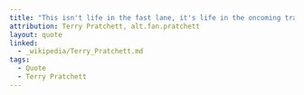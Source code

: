 ```yaml
---
title: "This isn't life in the fast lane, it's life in the oncoming traffic."
attribution: Terry Pratchett, alt.fan.pratchett
layout: quote
linked:
  - _wikipedia/Terry_Pratchett.md
tags:
  - Quote
  - Terry Pratchett
---
```

